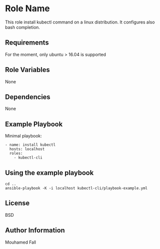 Role Name
=========

This role install kubectl command on a linux distribution.
It configures also bash completion.

Requirements
------------

For the moment, only ubuntu > 16.04 is supported

Role Variables
--------------

None

Dependencies
------------

None

Example Playbook
----------------

Minimal playbook:

    - name: install kubectl
      hosts: localhost
      roles:
        - kubectl-cli

Using the example playbook
--------------------------

    cd ..
    ansible-playbook -K -i localhost kubectl-cli/playbook-example.yml

License
-------

BSD

Author Information
------------------

Mouhamed Fall
